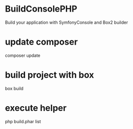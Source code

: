 # BuildConsolePHP
Build your application with SymfonyConsole and Box2 builder

# update composer 
composer update 

# build project with box
box build

# execute helper 
php build.phar list 

